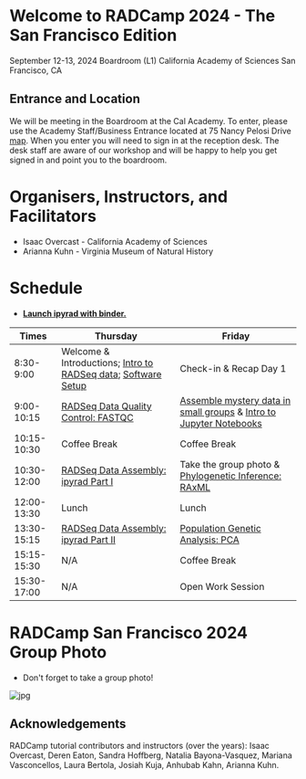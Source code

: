 # Welcome to RADCamp 2024 - The San Francisco Edition

September 12-13, 2024
Boardroom (L1)
California Academy of Sciences
San Francisco, CA

## Entrance and Location

We will be meeting in the Boardroom at the Cal Academy. To enter, please use the
Academy Staff/Business Entrance located at 75 Nancy Pelosi Drive [map](https://sanfranciscobazaar.org/wp-content/uploads/2012/08/Staff-and-Research-Entrance-Map.pdf). When you enter you will need to sign in at the reception
desk. The desk staff are aware of our workshop and will be happy to help you get
signed in and point you to the boardroom.

# Organisers, Instructors, and Facilitators

  * Isaac Overcast - California Academy of Sciences
  * Arianna Kuhn - Virginia Museum of Natural History

# Schedule

* [**Launch ipyrad with binder.**](https://mybinder.org/v2/gh/dereneaton/ipyrad/master)

Times        | Thursday | Friday |
-----        | -------- | ------ |
8:30-9:00    | Welcome & Introductions; [Intro to RADSeq data](./radseq-intro); [Software Setup](setup_and_fastqc.md) | Check-in & Recap Day 1 |
9:00-10:15   | [RADSeq Data Quality Control: FASTQC](setup_and_fastqc.md) | [Assemble mystery data in small groups](mystery_data.md) & [Intro to Jupyter Notebooks](Jupyter_Notebook_Setup.md) |
10:15-10:30  | Coffee Break | Coffee Break |
10:30-12:00  | [RADSeq Data Assembly: ipyrad Part I](ipyrad_CLI_partI.md) | Take the group photo & [Phylogenetic Inference: RAxML](RAxML_API.md) |
12:00-13:30  | Lunch   | Lunch |
13:30-15:15  | [RADSeq Data Assembly: ipyrad Part II](ipyrad_CLI_partII.md) | [Population Genetic Analysis: PCA](PCA_API.md) |
15:15-15:30  | N/A | Coffee Break |
15:30-17:00  |  N/A | Open Work Session |

# RADCamp San Francisco 2024 Group Photo

* Don't forget to take a group photo!

![jpg](images/RADCamp-SanFrancisco2024-GroupPhoto.jpg)

## Acknowledgements
RADCamp tutorial contributors and instructors (over the years): Isaac Overcast, Deren Eaton,
Sandra Hoffberg, Natalia Bayona-Vasquez, Mariana Vasconcellos, Laura Bertola, Josiah Kuja, Anhubab Kahn,
Arianna Kuhn.
